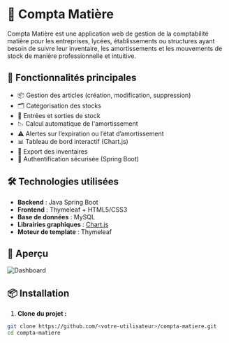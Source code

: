 # 💼 Compta Matière

Compta Matière est une application web de gestion de la comptabilité matière pour les entreprises, lycées, établissements ou structures ayant besoin de suivre leur inventaire, les amortissements et les mouvements de stock de manière professionnelle et intuitive.

## 🚀 Fonctionnalités principales

- 📦 Gestion des articles (création, modification, suppression)
- 🗂️ Catégorisation des stocks
- 🔄 Entrées et sorties de stock
- 📉 Calcul automatique de l'amortissement
- ⚠️ Alertes sur l’expiration ou l’état d’amortissement
- 📊 Tableau de bord interactif (Chart.js)
- 📄 Export des inventaires
- 🔐 Authentification sécurisée (Spring Boot)

## 🛠️ Technologies utilisées

- **Backend** : Java Spring Boot
- **Frontend** : Thymeleaf + HTML5/CSS3
- **Base de données** : MySQL
- **Librairies graphiques** : [Chart.js](https://www.chartjs.org/)
- **Moteur de template** : Thymeleaf

## 📸 Aperçu

![Dashboard](screenshots/dashboard.png)

## 📦 Installation

1. **Clone du projet :**

```bash
git clone https://github.com/<votre-utilisateur>/compta-matiere.git
cd compta-matiere
